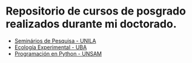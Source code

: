 
# Repositorio de cursos de posgrado realizados durante mi doctorado.

* [Seminários de Pesquisa - UNILA](https://github.com/mmfava/cursos_posgrado/tree/master/seminarios_UNILA_2019)
* [Ecología Experimental - UBA](https://github.com/mmfava/cursos_posgrado/tree/master/Eco_experimental_FCEyN_UBA2019)
* [Programación en Python - UNSAM](https://github.com/mmfava/cursos_posgrado/tree/master/programacion_python_UNSAM2020)

